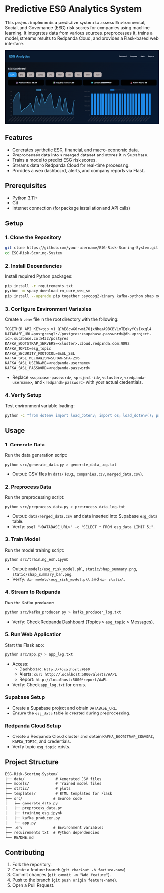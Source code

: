 # Predictive ESG Analytics System

This project implements a predictive system to assess Environmental, Social, and Governance (ESG) risk scores for companies using machine learning. It integrates data from various sources, preprocesses it, trains a model, streams results to Redpanda Cloud, and provides a Flask-based web interface.

![Dashboard](https://github.com/MusabUmama/ESG-Analytics/blob/main/Dashboard.png)

## Features

- Generates synthetic ESG, financial, and macro-economic data.
- Preprocesses data into a merged dataset and stores it in Supabase.
- Trains a model to predict ESG risk scores.
- Streams data to Redpanda Cloud for real-time processing.
- Provides a web dashboard, alerts, and company reports via Flask.

## Prerequisites

- Python 3.11+
- Git
- Internet connection (for package installation and API calls)

## Setup

### 1. Clone the Repository

```bash
git clone https://github.com/your-username/ESG-Risk-Scoring-System.git
cd ESG-Risk-Scoring-System
```

### 2. Install Dependencies

Install required Python packages:

```bash
pip install -r requirements.txt
python -m spacy download en_core_web_sm
pip install --upgrade pip together psycopg2-binary kafka-python shap xgboost
```

### 3. Configure Environment Variables

Create a `.env` file in the root directory with the following:

```
TOGETHER_API_KEY=tgp_v1_Q7hE8cwG0rwmi7OjxNhepA9BCBVLmTEqkyYCsIxxql4
DATABASE_URL=postgresql://postgres:<supabase-password>@db.<project-id>.supabase.co:5432/postgres
KAFKA_BOOTSTRAP_SERVERS=<cluster>.cloud.redpanda.com:9092
KAFKA_TOPIC=esg_topic
KAFKA_SECURITY_PROTOCOL=SASL_SSL
KAFKA_SASL_MECHANISM=SCRAM-SHA-256
KAFKA_SASL_USERNAME=<redpanda-username>
KAFKA_SASL_PASSWORD=<redpanda-password>
```

- Replace `<supabase-password>`, `<project-id>`, `<cluster>`, `<redpanda-username>`, and `<redpanda-password>` with your actual credentials.

### 4. Verify Setup

Test environment variable loading:

```bash
python -c "from dotenv import load_dotenv; import os; load_dotenv(); print(os.getenv('DATABASE_URL')); print(os.getenv('KAFKA_BOOTSTRAP_SERVERS'))"
```

## Usage

### 1. Generate Data

Run the data generation script:

```bash
python src/generate_data.py > generate_data_log.txt
```

- Output: CSV files in `data/` (e.g., `companies.csv`, `merged_data.csv`).

### 2. Preprocess Data

Run the preprocessing script:

```bash
python src/preprocess_data.py > preprocess_data_log.txt
```

- Output: `data/merged_data.csv` and data inserted into Supabase `esg_data` table.
- Verify: `psql "<DATABASE_URL>" -c "SELECT * FROM esg_data LIMIT 5;"`.

### 3. Train Model

Run the model training script:

```bash
python src/training_esh.ipynb
```

- Output: `models/esg_risk_model.pkl`, `static/shap_summary.png`, `static/shap_summary_bar.png`.
- Verify: `dir models\esg_risk_model.pkl` and `dir static\`.

### 4. Stream to Redpanda

Run the Kafka producer:

```bash
python src/kafka_producer.py > kafka_producer_log.txt
```

- Verify: Check Redpanda Dashboard (Topics > `esg_topic` > Messages).

### 5. Run Web Application

Start the Flask app:

```bash
python src/app.py > app_log.txt
```

- Access:
  - Dashboard: `http://localhost:5000`
  - Alerts: `curl http://localhost:5000/alerts/AAPL`
  - Report: `http://localhost:5000/report/AAPL`
- Verify: Check `app_log.txt` for errors.

### Supabase Setup

- Create a Supabase project and obtain `DATABASE_URL`.
- Ensure the `esg_data` table is created during preprocessing.

### Redpanda Cloud Setup

- Create a Redpanda Cloud cluster and obtain `KAFKA_BOOTSTRAP_SERVERS`, `KAFKA_TOPIC`, and credentials.
- Verify topic `esg_topic` exists.

## Project Structure

```
ESG-Risk-Scoring-System/
├── data/              # Generated CSV files
├── models/            # Trained model files
├── static/            # plots
├── templates/         # HTML templates for Flask
├── src/              # Source code
│   ├── generate_data.py
│   ├── preprocess_data.py
│   ├── training_esg.ipynb
│   ├── kafka_producer.py
│   └── app.py
├── .env              # Environment variables
├── requirements.txt  # Python dependencies
└── README.md         
```

## Contributing

1. Fork the repository.
2. Create a feature branch (`git checkout -b feature-name`).
3. Commit changes (`git commit -m "Add feature"`).
4. Push to the branch (`git push origin feature-name`).
5. Open a Pull Request.
